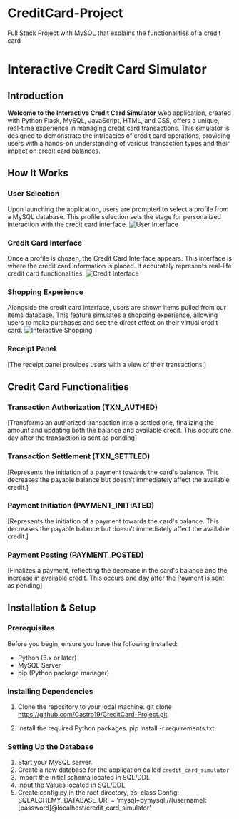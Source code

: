 # CreditCard-Project
 Full Stack Project with MySQL that explains the functionalities of a credit card
# Interactive Credit Card Simulator

## Introduction
**Welcome to the Interactive Credit Card Simulator**
Web application, created with Python Flask, MySQL, JavaScript, HTML, and CSS, offers a unique, real-time experience in managing credit card transactions. This simulator is designed to demonstrate the intricacies of credit card operations, providing users with a hands-on understanding of various transaction types and their impact on credit card balances.

## How It Works
### User Selection
Upon launching the application, users are prompted to select a profile from a MySQL database. This profile selection sets the stage for personalized interaction with the credit card interface.
![User Interface](https://media.giphy.com/media/v1.Y2lkPTc5MGI3NjExZnA4bTE5dmV5amNqbXJ1NnEycWRqYWFibmFmbXI4OWI1dmlicno5dyZlcD12MV9pbnRlcm5hbF9naWZfYnlfaWQmY3Q9Zw/sTpO9wIPllWwLWZ6cE/giphy.gif)

### Credit Card Interface
Once a profile is chosen, the Credit Card Interface appears. This interface is where the credit card information is placed. It accurately represents real-life credit card functionalities.
![Credit Interface](https://media.giphy.com/media/s7qxKOIjDuEAaZIiuD/giphy.gif)

### Shopping Experience
Alongside the credit card interface, users are shown items pulled from our items database. This feature simulates a shopping experience, allowing users to make purchases and see the direct effect on their virtual credit card.
![Interactive Shopping](https://media.giphy.com/media/EYELJdDvsQHH5WEyuK/giphy.gif)

### Receipt Panel
[The receipt panel provides users with a view of their transactions.]

## Credit Card Functionalities
### Transaction Authorization (TXN_AUTHED)
[Transforms an authorized transaction into a settled one, finalizing the amount and updating both the balance and available credit.
This occurs one day after the transaction is sent as pending]

### Transaction Settlement (TXN_SETTLED)
[Represents the initiation of a payment towards the card's balance. This decreases the payable balance but doesn't immediately affect the available credit.]

### Payment Initiation (PAYMENT_INITIATED)
[Represents the initiation of a payment towards the card's balance. This decreases the payable balance but doesn't immediately affect the available credit.]

### Payment Posting (PAYMENT_POSTED)
[Finalizes a payment, reflecting the decrease in the card's balance and the increase in available credit.
This occurs one day after the Payment  is sent as pending]

## Installation & Setup

### Prerequisites
Before you begin, ensure you have the following installed:
- Python (3.x or later)
- MySQL Server
- pip (Python package manager)

### Installing Dependencies
1. Clone the repository to your local machine.
git clone https://github.com/Castro19/CreditCard-Project.git

2. Install the required Python packages.
pip install -r requirements.txt

### Setting Up the Database
1. Start your MySQL server.
2. Create a new database for the application called `credit_card_simulator`
3. Import the initial schema located in SQL/DDL
4. Input the Values located in SQL/DDL
5. Create config.py in the root directory, as:
class Config:
    SQLALCHEMY_DATABASE_URI = 'mysql+pymysql://[username]:[password]@localhost/credit_card_simulator'


